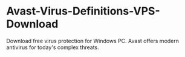 # Avast-Virus-Definitions-VPS-Download
Download free virus protection for Windows PC. Avast offers modern antivirus for today's complex threats. 

